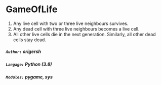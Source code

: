 # GameOfLife
1. Any live cell with two or three live neighbours survives.
2. Any dead cell with three live neighbours becomes a live cell.
3. All other live cells die in the next generation. Similarly, all other dead cells stay dead.
##### `Author:` origersh
##### `Langage:` Python (3.8)
##### `Modules:` pygame, sys
